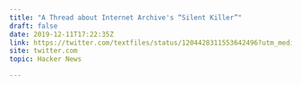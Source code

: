 ```yaml
---
title: "A Thread about Internet Archive's “Silent Killer”"
draft: false
date: 2019-12-11T17:22:35Z
link: https://twitter.com/textfiles/status/1204428311553642496?utm_medium=RSS&utm_source=hune
site: twitter.com
topic: Hacker News  

---
```

